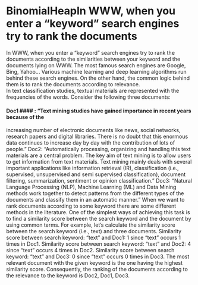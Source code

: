 # BinomialHeapIn WWW, when you enter a “keyword” search engines try to rank the documents
In WWW, when you enter a “keyword” search engines try to rank the documents according to the similarities between your keyword and the documents lying on
WWW. The most famous search engines are Google, Bing, Yahoo... Various
machine learning and deep learning algorithms run behind these search engines. On
the other hand, the common logic behind them is to rank the documents according to
relevance.  
In text classification studies, textual materials are represented with the frequencies of
the words. Consider the following three documents:  
#### Doc1 #### : “Text mining studies have gained importance in recent years because of the
increasing number of electronic documents like news, social networks, research
papers and digital libraries. There is no doubt that this enormous data continues to
increase day by day with the contribution of lots of people.”
Doc2: “Automatically processing, organizing and handling this text materials are a
central problem. The key aim of text mining is to allow users to get information from
text materials. Text mining mainly deals with several important applications like
information retrieval (IR), classification (i.e., supervised, unsupervised and semi
supervised classification), document filtering, summarization, sentiment or opinion
classification.”
Doc3: “Natural Language Processing (NLP), Machine Learning (ML) and Data
Mining methods work together to detect patterns from the different types of the
documents and classify them in an automatic manner.”
When we want to rank documents according to some keyword there are some
different methods in the literature. One of the simplest ways of achieving this task is
to find a similarity score between the search keyword and the document by using
common terms. For example, let’s calculate the similarity score between the search
keyword (i.e., text) and three documents.
Similarity score between search keyword: “text” and Doc1: 1 since “text” occurs
1 times in Doc1.
Similarity score between search keyword: “text” and Doc2: 4 since “text” occurs
4 times in Doc2.
Similarity score between search keyword: “text” and Doc3: 0 since “text” occurs
0 times in Doc3.
The most relevant document with the given keyword is the one having the highest
similarity score. Consequently, the ranking of the documents according to the
relevance to the keyword is Doc2, Doc1, Doc3.
